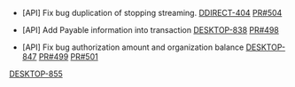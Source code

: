 
- [API] Fix bug duplication of stopping streaming.
[DDIRECT-404](https://dropin.atlassian.net/browse/DDIRECT-404)
[PR#504](https://github.com/dropininc/dropin-api-v2/pull/504)

- [API] Add Payable information into transaction
[DESKTOP-838](https://dropin.atlassian.net/browse/DESKTOP-838)
[PR#498](https://github.com/dropininc/dropin-api-v2/pull/498)

- [API] Fix bug authorization amount and organization balance
[DESKTOP-847](https://dropin.atlassian.net/browse/DESKTOP-847)
[PR#499](https://github.com/dropininc/dropin-api-v2/pull/499)
[PR#501](https://github.com/dropininc/dropin-api-v2/pull/501)

[DESKTOP-855](https://dropin.atlassian.net/browse/DESKTOP-855)





